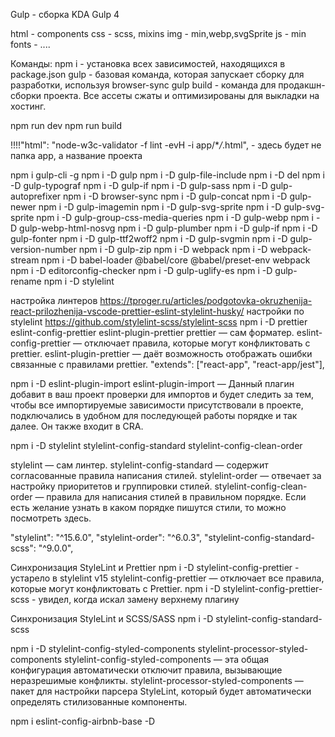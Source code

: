Gulp - сборка KDA
Gulp 4

html - components
css - scss, mixins
img - min,webp,svgSprite
js - min
fonts - ....

Команды:
npm i - установка всех зависимостей, находящихся в package.json
gulp - базовая команда, которая запускает сборку для разработки, используя browser-sync
gulp build - команда для продакшн-сборки проекта. Все ассеты сжаты и оптимизированы для выкладки на хостинг.

npm run dev
npm run build

!!!!"html": "node-w3c-validator -f lint -evH -i app/\*_/_.html", - здесь будет не папка app, а название проекта

npm i gulp-cli -g
npm i -D gulp
npm i -D gulp-file-include
npm i -D del
npm i -D gulp-typograf
npm i -D gulp-if
npm i -D gulp-sass
npm i -D gulp-autoprefixer
npm i -D browser-sync
npm i -D gulp-concat
npm i -D gulp-newer
npm i -D gulp-imagemin
npm i -D gulp-svg-sprite
npm i -D gulp-svg-sprite
npm i -D gulp-group-css-media-queries
npm i -D gulp-webp
npm i -D gulp-webp-html-nosvg
npm i -D gulp-plumber
npm i -D gulp-if
npm i -D gulp-fonter
npm i -D gulp-ttf2woff2
npm i -D gulp-svgmin
npm i -D gulp-version-number
npm i -D gulp-zip
npm i -D webpack
npm i -D webpack-stream
npm i -D babel-loader @babel/core @babel/preset-env webpack
npm i -D editorconfig-checker
npm i -D gulp-uglify-es
npm i -D gulp-rename
npm i -D stylelint

настройка линтеров
https://tproger.ru/articles/podgotovka-okruzhenija-react-prilozhenija-vscode-prettier-eslint-stylelint-husky/
настройки по stylelint
https://github.com/stylelint-scss/stylelint-scss
npm i -D prettier eslint-config-prettier eslint-plugin-prettier
prettier — сам форматер.
eslint-config-prettier — отключает правила, которые могут конфликтовать с prettier.
eslint-plugin-prettier — даёт возможность отображать ошибки связанные с правилами prettier.
"extends": ["react-app", "react-app/jest"],

npm i -D eslint-plugin-import
eslint-plugin-import — Данный плагин добавит в ваш проект проверки для импортов и будет следить за тем, чтобы все импортируемые зависимости присутствовали в проекте, подключались в удобном для последующей работы порядке и так далее. Он также входит в CRA.

npm i -D stylelint stylelint-config-standard stylelint-config-clean-order

stylelint — сам линтер.
stylelint-config-standard — содержит согласованные правила написания стилей.
stylelint-order — отвечает за настройку приоритетов и группировки стилей.
stylelint-config-clean-order — правила для написания стилей в правильном порядке. Если есть желание узнать в каком порядке пишутся стили, то можно посмотреть здесь.

"stylelint": "^15.6.0",
"stylelint-order": "^6.0.3",
"stylelint-config-standard-scss": "^9.0.0",

Синхронизация StyleLint и Prettier
npm i -D stylelint-config-prettier - устарело в stylelint v15
stylelint-config-prettier — отключает все правила, которые могут конфликтовать с Prettier.
npm i -D stylelint-config-prettier-scss - увидел, когда искал замену верхнему плагину

Синхронизация StyleLint и SCSS/SASS
npm i -D stylelint-config-standard-scss

npm i -D stylelint-config-styled-components stylelint-processor-styled-components
stylelint-config-styled-components — эта общая конфигурация автоматически отключит правила, вызывающие неразрешимые конфликты.
stylelint-processor-styled-components — пакет для настройки парсера StyleLint, который будет автоматически определять стилизованные компоненты.

npm i eslint-config-airbnb-base -D
